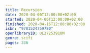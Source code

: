 ```yaml
---
title: Recursion
date: 2020-04-06T12:00:00+02:00
started: 2020-04-06T12:00:00+02:00
finished: 2020-04-16T12:00:00+02:00
isbn: "9781524759780"
openlibraryID: OL27253910M
genre: scifi
pages: 336
---
```

